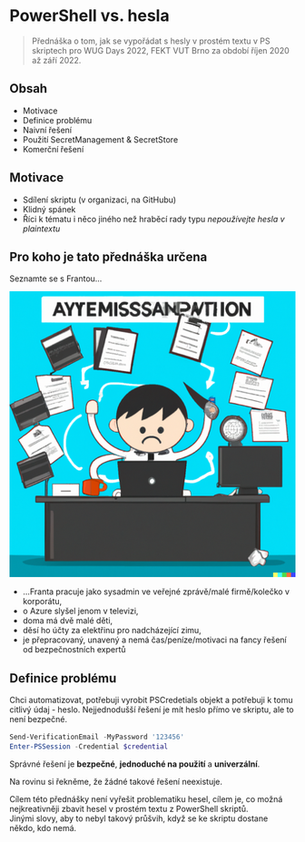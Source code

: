 # PowerShell vs. hesla

> Přednáška o tom, jak se vypořádat s hesly v prostém textu v PS skriptech pro WUG Days 2022, FEKT VUT Brno za období říjen 2020 až září 2022.

## Obsah

* Motivace
* Definice problému
* Naivní řešení
* Použití SecretManagement & SecretStore
* Komerční řešení

## Motivace

* Sdílení skriptu (v organizaci, na GitHubu)
* Klidný spánek
* Říci k tématu i něco jiného než hraběcí rady typu _nepoužívejte hesla v plaintextu_

## Pro koho je tato přednáška určena

Seznamte se s Frantou...

![](.\assets\DALLE_2022-09-13_11.31.29_system_administrator_overworked_scheduled_tasks.png)

* ...Franta pracuje jako sysadmin ve veřejné zprávě/malé firmě/kolečko v korporátu,
* o Azure slyšel jenom v televizi,
* doma má dvě malé děti,
* děsí ho účty za elektřinu pro nadcházející zimu,
* je přepracovaný, unavený a nemá čas/peníze/motivaci na fancy řešení od bezpečnostních expertů

## Definice problému

Chci automatizovat, potřebuji vyrobit PSCredetials objekt a potřebuji k tomu citlivý údaj - heslo. Nejjednodušší řešení je mít heslo přímo ve skriptu, ale to není bezpečné.

```powershell
Send-VerificationEmail -MyPassword '123456'
Enter-PSSession -Credential $credential
```

Správné řešení je **bezpečné**, **jednoduché na použití** a **univerzální**.

Na rovinu si řekněme, že žádné takové řešení neexistuje.

Cílem této přednášky není vyřešit problematiku hesel, cílem je, co možná nejkreativněji zbavit hesel v prostém textu z PowerShell skriptů.  
Jinými slovy, aby to nebyl takový průšvih, když se ke skriptu dostane někdo, kdo nemá.
